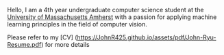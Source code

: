 Hello, I am a 4th year undergraduate computer science student at the [University of Massachusetts Amherst](https://www.cics.umass.edu/) with a passion for applying machine learning principles in the field of computer vision. 

Please refer to my [CV] (https://JohnR425.github.io/assets/pdf/John-Ryu-Resume.pdf) for more details
